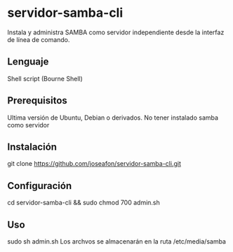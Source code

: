 # servidor-samba-cli
Instala y administra SAMBA como servidor independiente desde la interfaz de línea de comando.

## Lenguaje
Shell script (Bourne Shell)

## Prerequisitos
Ultima versión de Ubuntu, Debian o derivados.
No tener instalado samba como servidor
## Instalación
git clone https://github.com/joseafon/servidor-samba-cli.git

## Configuración
cd servidor-samba-cli && sudo chmod 700 admin.sh

## Uso
sudo sh admin.sh
Los archvos se almacenarán en la ruta /etc/media/samba
